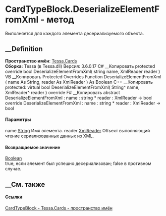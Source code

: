 # CardTypeBlock.DeserializeElementFromXml - метод
Выполняется для каждого элемента десериализуемого объекта.
##  __Definition
 **Пространство имён:** [Tessa.Cards](N_Tessa_Cards.htm)  
 **Сборка:** Tessa (в Tessa.dll) Версия: 3.6.0.17
C# __Копировать
     protected override bool DeserializeElementFromXml(
    	string name,
    	XmlReader reader
    )
VB __Копировать
     Protected Overrides Function DeserializeElementFromXml ( 
    	name As String,
    	reader As XmlReader
    ) As Boolean
C++ __Копировать
     protected:
    virtual bool DeserializeElementFromXml(
    	String^ name, 
    	XmlReader^ reader
    ) override
F# __Копировать
     abstract DeserializeElementFromXml : 
            name : string * 
            reader : XmlReader -> bool 
    override DeserializeElementFromXml : 
            name : string * 
            reader : XmlReader -> bool 
#### Параметры
name [String](https://learn.microsoft.com/dotnet/api/system.string)
    Имя элемента.
reader
[XmlReader](https://learn.microsoft.com/dotnet/api/system.xml.xmlreader)
    Объект выполняющий чтение сериализованных данных из XML.
#### Возвращаемое значение
[Boolean](https://learn.microsoft.com/dotnet/api/system.boolean)  
true, если элемент был успешно десериализован; false в противном случае.
## __См. также
#### Ссылки
[CardTypeBlock - ](T_Tessa_Cards_CardTypeBlock.htm)
[Tessa.Cards - пространство имён](N_Tessa_Cards.htm)
